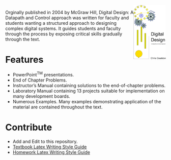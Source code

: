 <img src="Latex/Fig/colorCover.jpg" align="right" alt="Digital Design Text Cover" width="20%"/>

Orginally published in 2004 by McGraw Hill, Digital Design: A Datapath and Control approach was
written for faculty and students wanting a structured approach to designing complex digital
systems.  It guides students and faculty through the process by exposing critical skills
gradually through the text. 

# Features
* PowerPoint<sup>TM</sup> presentations.
* End of Chapter Problems. 
* Instructor’s Manual containing solutions to the end-of-chapter problems.
* Laboratory Manual containing 13 projects suitable for implementation on many development boards.
* Numerous Examples. Many examples demonstrating application of the material are contained throughout the text. 


# Contribute
* Add and Edit to this repository.  
* [Textbook Latex Writing Style Guide](https://github.com/coulston/Design-For-Electrical-and-Computer-Engineering/blob/main/Latex/howTo/book.tex)
* [Homework Latex Writing Style Guide](https://github.com/coulston/Design-For-Electrical-and-Computer-Engineering/blob/main/Latex/howTo/hwSolutions.tex)
